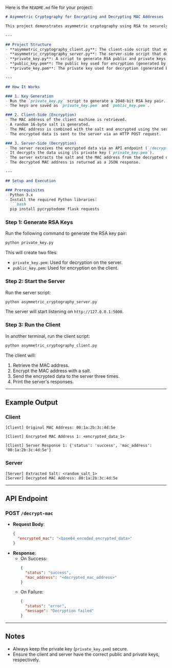 Here is the `README.md` file for your project:

```markdown
# Asymmetric Cryptography for Encrypting and Decrypting MAC Addresses

This project demonstrates asymmetric cryptography using RSA to securely encrypt and decrypt MAC addresses. The implementation includes a client-server model where the client encrypts a MAC address with a random salt using the server's public key, and the server decrypts it using its private key.

---

## Project Structure
- **asymmetric_cryptography_client.py**: The client-side script that encrypts MAC addresses and sends them to the server.
- **asymmetric_cryptography_server.py**: The server-side script that decrypts encrypted data received from the client.
- **private_key.py**: A script to generate RSA public and private keys.
- **public_key.pem**: The public key used for encryption (generated by `private_key.py`).
- **private_key.pem**: The private key used for decryption (generated by `private_key.py`).

---

## How It Works

### 1. Key Generation
- Run the `private_key.py` script to generate a 2048-bit RSA key pair.
- The keys are saved as `private_key.pem` and `public_key.pem`.

### 2. Client-Side (Encryption)
- The MAC address of the client machine is retrieved.
- A random 16-byte salt is generated.
- The MAC address is combined with the salt and encrypted using the server's public key (`public_key.pem`).
- The encrypted data is sent to the server via an HTTP POST request.

### 3. Server-Side (Decryption)
- The server receives the encrypted data via an API endpoint (`/decrypt-mac`).
- It decrypts the data using its private key (`private_key.pem`).
- The server extracts the salt and the MAC address from the decrypted data.
- The decrypted MAC address is returned as a JSON response.

---

## Setup and Execution

### Prerequisites
- Python 3.x
- Install the required Python libraries:
  ```bash
  pip install pycryptodome flask requests
  ```

### Step 1: Generate RSA Keys
Run the following command to generate the RSA key pair:
```bash
python private_key.py
```
This will create two files:
- `private_key.pem`: Used for decryption on the server.
- `public_key.pem`: Used for encryption on the client.

### Step 2: Start the Server
Run the server script:
```bash
python asymmetric_cryptography_server.py
```
The server will start listening on `http://127.0.0.1:5000`.

### Step 3: Run the Client
In another terminal, run the client script:
```bash
python asymmetric_cryptography_client.py
```
The client will:
1. Retrieve the MAC address.
2. Encrypt the MAC address with a salt.
3. Send the encrypted data to the server three times.
4. Print the server's responses.

---

## Example Output

### Client
```
[Client] Original MAC Address: 00:1a:2b:3c:4d:5e

[Client] Encrypted MAC Address 1: <encrypted_data_1>

[Client] Server Response 1: {'status': 'success', 'mac_address': '00:1a:2b:3c:4d:5e'}
```

### Server
```
[Server] Extracted Salt: <random_salt_1>
[Server] Decrypted MAC Address: 00:1a:2b:3c:4d:5e
```

---

## API Endpoint
### POST `/decrypt-mac`
- **Request Body**: 
  ```json
  {
    "encrypted_mac": "<base64_encoded_encrypted_data>"
  }
  ```
- **Response**:
  - On Success:
    ```json
    {
      "status": "success",
      "mac_address": "<decrypted_mac_address>"
    }
    ```
  - On Failure:
    ```json
    {
      "status": "error",
      "message": "Decryption failed"
    }
    ```

---

## Notes
- Always keep the private key (`private_key.pem`) secure.
- Ensure the client and server have the correct public and private keys, respectively.